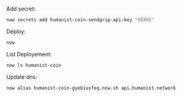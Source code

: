 Add secret:
``` bash
now secrets add humanist-coin-sendgrip-api-key "XXXXX"
```

Deploy:
``` bash
now
```

List Deployement:
``` bash
now ls humanist-coin
```

Update dns:
``` bash
now alias humanist-coin-gyebiuxfeq.now.sh api.humanist.network
```
